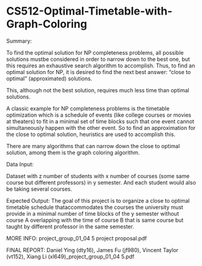 # CS512-Optimal-Timetable-with-Graph-Coloring

Summary:

To find the optimal solution for NP completeness problems, all possible solutions mustbe considered in order to narrow down to the best one, but this requires an exhaustive search algorithm to accomplish. Thus, to find an optimal solution for NP, it is desired to find the next best answer: “close to optimal” (approximated) solutions.

This, although not the best solution, requires much less time than optimal solutions.

A classic example for NP completeness problems is the timetable optimization which is a schedule of events (like college courses or movies at theaters) to fit in a minimal set of time blocks such that one event cannot simultaneously happen with the other event. So to find an approximation for the close to optimal solution, heuristics are used to accomplish this.

There are many algorithms that can narrow down the close to optimal solution, among them is the graph coloring algorithm.

Data Input:

Dataset with z number of students with x number of courses (some same course but different professors) in y semester. And each student would also be taking several courses.

Expected Output:
The goal of this project is to organize a close to optimal timetable schedule thataccommodates the courses the university must provide in a minimal number of time blocks of the y semester without course A overlapping with the time of course B that is same course but taught by different professor in the same semester.

MORE INFO: project_group_01_04 5 project proposal.pdf

FINAL REPORT: Daniel Ying (dty16), James Fu (jf980), Vincent Taylor (vt152), Xiang Li (xl649)_project_group_01_04 5.pdf
